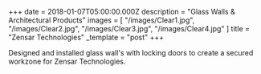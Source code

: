 +++
date = 2018-01-07T05:00:00.000Z
description = "Glass Walls & Architectural Products"
images = [
  "/images/Clear1.jpg",
  "/images/Clear2.jpg",
  "/images/Clear3.jpg",
  "/images/Clear4.jpg"
]
title = "Zensar Technologies"
_template = "post"
+++

Designed and installed glass wall's with locking doors to create a secured workzone for Zensar Technologies.
